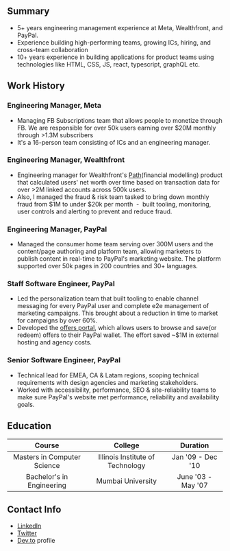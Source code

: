 ## Summary
- 5+ years engineering management experience at Meta, Wealthfront, and PayPal.
- Experience building high-performing teams, growing ICs, hiring, and cross-team collaboration
- 10+ years experience in building applications for product teams using technologies like HTML, CSS, JS, react, typescript, graphQL etc.

## Work History
### Engineering Manager, Meta
- Managing FB Subscriptions team that allows people to monetize through FB. We are responsible for over 50k users earning over $20M monthly through >1.3M subscribers
- It's a 16-person team consisting of ICs and an engineering manager.

### Engineering Manager, Wealthfront
- Engineering manager for Wealthfront's [Path](https://www.wealthfront.com/blog/introducing-path/)(financial modelling) product that calculated users' net worth over time based on transaction data for over >2M linked accounts across 500k users.
- Also, I managed the fraud & risk team tasked to bring down monthly fraud from $1M to under $20k per month  -  built tooling, monitoring, user controls and alerting to prevent and reduce fraud.

### Engineering Manager, PayPal
- Managed the consumer home team serving over 300M users and the content/page authoring and platform team, allowing marketers to publish content in real-time to PayPal's marketing website. The platform supported over 50k pages in 200 countries and 30+ languages.

### Staff Software Engineer, PayPal
- Led the personalization team that built tooling to enable channel messaging for every PayPal user and complete e2e management of marketing campaigns. This brought about a reduction in time to market for campaigns by over 60%.
- Developed the [offers portal](https://www.paypal.com/deals), which allows users to browse and save(or redeem) offers to their PayPal wallet. The effort saved ~$1M in external hosting and agency costs.

### Senior Software Engineer, PayPal
- Technical lead for EMEA, CA & Latam regions, scoping technical requirements with design agencies and marketing stakeholders.
- Worked with accessibility, performance, SEO & site-reliability teams to make sure PayPal's website met performance, reliability and availability goals.

## Education
| Course      | College | Duration     |
| :---:        |    :----:   |          :---: |
| Masters in Computer Science       | Illinois Institute of Technology       | Jan '09 - Dec '10   |
| Bachelor's in Engineering   | Mumbai University        | June '03 - May '07      |

## Contact Info
- [LinkedIn](https://www.linkedin.com/in/hozefajodiawalla)
- [Twitter](https://twitter.com/hozefaj)
- [Dev.to](https://dev.to/hozefaj) profile
